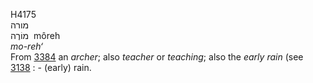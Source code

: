 <body>
  <p>H4175<br>  מורה  <br> מוֹרֶה  ‎  môreh  <br><i>mo-reh‘ </i><br>From <a href="h3384.htm">3384</a>  an <i>archer</i>; also <i>teacher</i> or <i>teaching</i>; also the <i>early</i> <i>rain</i> (see <a href="h3138.htm">3138</a> : - (early) rain.<br></p>
 </body>